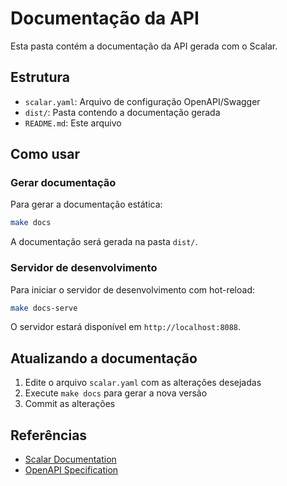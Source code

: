 # Documentação da API

Esta pasta contém a documentação da API gerada com o Scalar.

## Estrutura

- `scalar.yaml`: Arquivo de configuração OpenAPI/Swagger
- `dist/`: Pasta contendo a documentação gerada
- `README.md`: Este arquivo

## Como usar

### Gerar documentação

Para gerar a documentação estática:

```bash
make docs
```

A documentação será gerada na pasta `dist/`.

### Servidor de desenvolvimento

Para iniciar o servidor de desenvolvimento com hot-reload:

```bash
make docs-serve
```

O servidor estará disponível em `http://localhost:8088`.

## Atualizando a documentação

1. Edite o arquivo `scalar.yaml` com as alterações desejadas
2. Execute `make docs` para gerar a nova versão
3. Commit as alterações

## Referências

- [Scalar Documentation](https://github.com/MarceloPetrucio/go-scalar-api-reference)
- [OpenAPI Specification](https://swagger.io/specification/) 